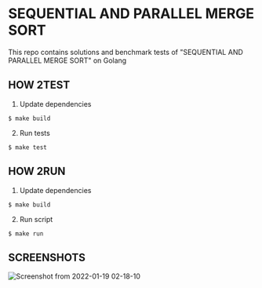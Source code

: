# SEQUENTIAL AND PARALLEL MERGE SORT

This repo contains solutions and benchmark tests of "SEQUENTIAL AND PARALLEL MERGE SORT" on Golang

## HOW 2TEST

1. Update dependencies

```
$ make build
```

2. Run tests

```
$ make test
```

## HOW 2RUN

1. Update dependencies

```
$ make build
```

2. Run script
```
$ make run
```
## SCREENSHOTS
![Screenshot from 2022-01-19 02-18-10](https://user-images.githubusercontent.com/30826165/150020365-4fbda177-3bc1-4210-a34e-fed180a24917.png)
